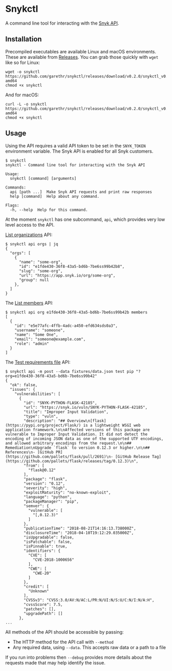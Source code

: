 # Snykctl

A command line tool for interacting with the [Snyk API](https://snyk.docs.apiary.io/).

## Installation

Precompiled executables are available Linux and macOS environments. These are available from [Releases](https://github.com/garethr/snykctl/releases). You can grab those quickly with `wget` like so for Linux:

```console
wget -o snykctl https://github.com/garethr/snykctl/releases/download/v0.2.0/snykctl_v0.2.0_linux-amd64
chmod +x snykctl
```

And for macOS:

```console
curl -L -o snykctl https://github.com/garethr/snykctl/releases/download/v0.2.0/snykctl_v0.2.0_darwin-amd64
chmod +x snykctl
```

## Usage

Using the API requires a valid API token to be set in the `SNYK_TOKEN` environment variable. The Snyk API is
enabled for all Snyk customers.

```console
$ snykctl
snykctl - Command line tool for interacting with the Snyk API

Usage:
  snykctl [command] [arguments]

Commands:
  api [path ...]  Make Snyk API requests and print raw responses
  help [command]  Help about any command.

Flags:
  -h, --help  Help for this command.
```

At the moment `snykctl` has one subcommand, `api`, which provides very low level access to the API. 

[List organizations](https://snyk.docs.apiary.io/#reference/organizations/the-snyk-organization-for-a-request/list-all-the-organizations-a-user-belongs-to) API:

```console
$ snykctl api orgs | jq
{
  "orgs": [
    {
      "name": "some-org",
      "id": "e1fde430-36f8-43a5-bd6b-7be6ss99b42b8",
      "slug": "some-org",
      "url": "https://app.snyk.io/org/some-org",
      "group": null
    },
  ]
}
```

The [List members](https://snyk.docs.apiary.io/#reference/organizations/members-in-organization/list-members) API:

```console
$ snykctl api org e1fde430-36f8-43a5-bd6b-7be6ss99b42b members
[
  {
    "id": "e5e77afc-4ffb-4adc-a450-efd634sds0a3",
    "username": "someone",
    "name": "Some One",
    "email": "someone@example.com",
    "role": "admin"
  }
]
```

The [Test requirements file](https://snyk.docs.apiary.io/#reference/test/pip/test-requirements.txt-file) API:

```console
$ snykctl api -m post --data fixtures/data.json test pip "?org=e1fde430-36f8-43a5-bd6b-7be6ss99b42"
{
  "ok": false,
  "issues": {
    "vulnerabilities": [
      {
        "id": "SNYK-PYTHON-FLASK-42185",
        "url": "https://snyk.io/vuln/SNYK-PYTHON-FLASK-42185",
        "title": "Improper Input Validation",
        "type": "vuln",
        "description": "## Overview\n[flask](https://pypi.org/project/Flask/) is a lightweight WSGI web application framework.\n\nAffected versions of this package are vulnerable to Improper Input Validation. It did not detect the encoding of incoming JSON data as one of the supported UTF encodings, and allowed arbitrary encodings from the request.\n\n## Remediation\nUpgrade `flask` to version 0.12.3 or higher.\n\n## References\n- [GitHub PR](https://github.com/pallets/flask/pull/2691)\n- [GitHub Release Tag](https://github.com/pallets/flask/releases/tag/0.12.3)\n",
        "from": [
          "flask@0.12"
        ],
        "package": "flask",
        "version": "0.12",
        "severity": "high",
        "exploitMaturity": "no-known-exploit",
        "language": "python",
        "packageManager": "pip",
        "semver": {
          "vulnerable": [
            "[,0.12.3)"
          ]
        },
        "publicationTime": "2018-08-21T14:16:13.738000Z",
        "disclosureTime": "2018-04-10T19:12:29.035000Z",
        "isUpgradable": false,
        "isPatchable": false,
        "isPinnable": true,
        "identifiers": {
          "CVE": [
            "CVE-2018-1000656"
          ],
          "CWE": [
            "CWE-20"
          ]
        },
        "credit": [
          "Unknown"
        ],
        "CVSSv3": "CVSS:3.0/AV:N/AC:L/PR:N/UI:N/S:U/C:N/I:N/A:H",
        "cvssScore": 7.5,
        "patches": [],
        "upgradePath": []
      },
...
```

All methods of the API should be accessible by passing:

* The HTTP method for the API call with `--method` 
* Any required data, using `--data`. This accepts raw data or a path to a file

If you run into problems then `--debug` provides more details about the requests made that may help identify the issue.

